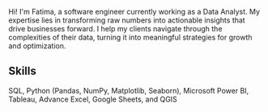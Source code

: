 Hi! I'm Fatima, a software engineer currently working as a Data Analyst. My expertise lies in transforming raw numbers into actionable insights that drive businesses forward. I help my clients navigate through the complexities of their data, turning it into meaningful strategies for growth and optimization.
## Skills
SQL, Python (Pandas, NumPy, Matplotlib, Seaborn), Microsoft Power BI, Tableau, Advance Excel, Google Sheets, and QGIS

<!---
fatimarama/fatimarama is a ✨ special ✨ repository because its `README.md` (this file) appears on your GitHub profile.
You can click the Preview link to take a look at your changes.
--->
